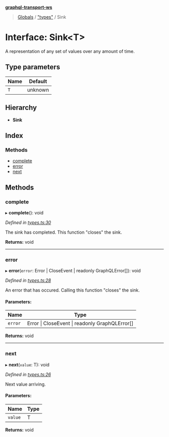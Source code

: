 **[graphql-transport-ws](../README.md)**

> [Globals](../README.md) / ["types"](../modules/_types_.md) / Sink

# Interface: Sink\<T>

A representation of any set of values over any amount of time.

## Type parameters

Name | Default |
------ | ------ |
`T` | unknown |

## Hierarchy

* **Sink**

## Index

### Methods

* [complete](_types_.sink.md#complete)
* [error](_types_.sink.md#error)
* [next](_types_.sink.md#next)

## Methods

### complete

▸ **complete**(): void

*Defined in [types.ts:30](https://github.com/enisdenjo/graphql-transport-ws/blob/d8060fe/src/types.ts#L30)*

The sink has completed. This function "closes" the sink.

**Returns:** void

___

### error

▸ **error**(`error`: Error \| CloseEvent \| readonly GraphQLError[]): void

*Defined in [types.ts:28](https://github.com/enisdenjo/graphql-transport-ws/blob/d8060fe/src/types.ts#L28)*

An error that has occured. Calling this function "closes" the sink.

#### Parameters:

Name | Type |
------ | ------ |
`error` | Error \| CloseEvent \| readonly GraphQLError[] |

**Returns:** void

___

### next

▸ **next**(`value`: T): void

*Defined in [types.ts:26](https://github.com/enisdenjo/graphql-transport-ws/blob/d8060fe/src/types.ts#L26)*

Next value arriving.

#### Parameters:

Name | Type |
------ | ------ |
`value` | T |

**Returns:** void
